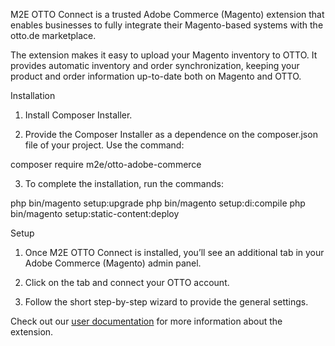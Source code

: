 M2E OTTO Connect is a trusted Adobe Commerce (Magento) extension that enables businesses to fully integrate their Magento-based systems with the otto.de marketplace.

The extension makes it easy to upload your Magento inventory to OTTO. It provides automatic inventory and order synchronization, keeping your product and order information up-to-date both on Magento and OTTO.

Installation

1. Install Composer Installer.

2. Provide the Composer Installer as a dependence on the composer.json file of your project. Use the command:

composer require m2e/otto-adobe-commerce

3. To complete the installation, run the commands:

php bin/magento setup:upgrade
php bin/magento setup:di:compile
php bin/magento setup:static-content:deploy

Setup

1. Once M2E OTTO Connect is installed, you’ll see an additional tab in your Adobe Commerce (Magento) admin panel.

2. Click on the tab and connect your OTTO account.

3. Follow the short step-by-step wizard to provide the general settings.

Check out our [user documentation](https://docs-m2.m2epro.com/docs-category/otto-magento-integration-en/) for more information about the extension.